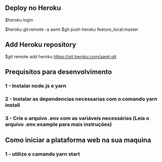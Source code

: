 ## Deploy no Heroku

$heroku login

$heroku git:remote -a aamt
$git push heroku feature_local:master

## Add Heroku repository
$git remote add heroku https://git.heroku.com/aamt.git

## Prequisitos para desenvolvimento

### 1 - Instalar node.js e yarn
### 2 - Instalar as dependencias necessarias com o comando yarn install
### 3 - Crie o arquivo .env com as variáveis necessárias (Leia o arquivo .env.example para mais instruções)

## Como iniciar a plataforma web na sua maquina

### 1 - utilize o camando yarn start
